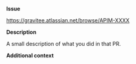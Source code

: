 **Issue**

https://gravitee.atlassian.net/browse/APIM-XXXX

**Description**

A small description of what you did in that PR.

**Additional context**

<!-- Add any other context about the PR here -->
<!-- It can be links to other PRs or docs or drawing -->
<!-- Or reproduction steps in case of bug fix -->